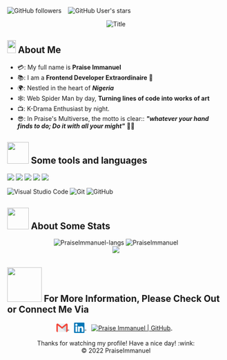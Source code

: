 <img alt="GitHub followers" src="https://img.shields.io/github/followers/PraiseImmanuel?style=social"> &nbsp;&nbsp; <img alt="GitHub User's stars" src="https://img.shields.io/github/stars/PraiseImmanuel?style=social"> &nbsp;&nbsp; 

<div align="center">
  <img src="https://readme-typing-svg.herokuapp.com?font=Architects+Daughter&color=%2338C2FF&size=50&center=true&vCenter=true&height=60&width=800&lines=Hello!+I'm+Praise+Immanuel.;Welcome+to+my+Github+profile!" alt="Title"></img>
</div>


## <img src="https://raw.githubusercontent.com/nixin72/nixin72/master/wave.gif" height="30px" width="20px"></img> About Me

- 💳: My full name is __Praise Immanuel__ 
- 📚: I am a __Frontend Developer Extraordinaire__ 🚀
- 🌍: Nestled in the heart of ***Nigeria***
- 🕸️: Web Spider Man by day, **Turning lines of code into works of art**
- 📺: K-Drama Enthusiast by night.
- 😎: In Praise's Multiverse, the motto is clear:: ***"whatever your hand finds to do; Do it with all your might"*** 💪💯

## <img src="https://media2.giphy.com/media/QssGEmpkyEOhBCb7e1/giphy.gif?cid=ecf05e47a0n3gi1bfqntqmob8g9aid1oyj2wr3ds3mg700bl&rid=giphy.gif" height="50px" width="50px">   Some tools and languages 
<img src="https://badges.aleen42.com/src/javascript.svg" />  <img src="https://badges.aleen42.com/src/react.svg" />  <img src="https://badges.aleen42.com/src/typescript.svg" />  <img src="https://badges.aleen42.com/src/redux.svg" />  <img src="https://badges.aleen42.com/src/tailwindcss.svg" />

![Visual Studio Code](https://img.shields.io/badge/Visual%20Studio%20Code-0078d7.svg?style=for-the-badge&logo=visual-studio-code&logoColor=white) ![Git](https://img.shields.io/badge/git-%23F05033.svg?style=for-the-badge&logo=git&logoColor=white) ![GitHub](https://img.shields.io/badge/github-%23121011.svg?style=for-the-badge&logo=github&logoColor=white) 

## <img src="https://media0.giphy.com/media/cNZqrH5IzOG0xrlWks/giphy.gif?cid=ecf05e47map255q427en9uprqc1sb0unjq5k4fnqg5pmhhs4&rid=giphy.gif&ct=s" height="50px" width="50px"> About Some Stats
<div align="center">
<img height="150em" src="https://github-readme-stats.vercel.app/api/top-langs/?username=PraiseImmanuel&layout=compact&show_icon=true&theme=algolia" alt="PraiseImmanuel-langs"/>
<img height="150em" src="https://github-readme-stats.vercel.app/api/?username=PraiseImmanuel&layout=compact&show_icon=true&theme=algolia" alt="PraiseImmanuel"/>
</div>
<div align="center">
  <img src="http://github-readme-streak-stats.herokuapp.com?user=PraiseImmanuel&theme=algolia&background=0d1117&hide_border=true" />
<!--   <img src="https://activity-graph.herokuapp.com/graph?username=PraiseImmanuel&theme=react-dark"/> -->
</div>

## <img src='https://raw.githubusercontent.com/ShahriarShafin/ShahriarShafin/main/Assets/handshake.gif' height="80px" width="80px"> For More Information, Please Check Out or Connect Me Via
<p align="center">
  <a href="mailto:tochimmanuel@gmail.com" >
    <img align="center" alt="AlienX | Gmail" width="26px" src="https://github.com/SatYu26/SatYu26/blob/master/Assets/Gmail.svg" />
  </a> &nbsp;&nbsp;
  
  <a href="https://linkedin.com/in/praise-immanuel-919b99209/" target="_blank">
    <img align="center" alt="Praise Immanuel | Linkedin" width="24px" src="https://github.com/SatYu26/SatYu26/blob/master/Assets/Linkedin.svg" />
  </a> &nbsp;&nbsp;
  
  <a href="https://profile-summary-for-github.herokuapp.com/user/PraiseImmanuel" target="_blank">
    <img align="center" alt="Praise Immanuel | GitHub" width="26px" src="https://upload.wikimedia.org/wikipedia/commons/thumb/a/ae/Github-desktop-logo-symbol.svg/1024px-Github-desktop-logo-symbol.svg.png" />
  </a> &nbsp;&nbsp;
<p> 

<div align="center">
  Thanks for watching my profile! Have a nice day! :wink: <br/>
  &copy; 2022 PraiseImmanuel
</div>


